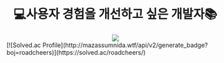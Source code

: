 <div align=center>
  <h1>💻사용자 경험을 개선하고 싶은 개발자📚</h1>
<a href="https://hits.seeyoufarm.com"><img src="https://hits.seeyoufarm.com/api/count/incr/badge.svg?url=https%3A%2F%2Fgithub.com%2Fgeongil&count_bg=%2379C83D&title_bg=%23555555&icon=&icon_color=%23E7E7E7&title=hits&edge_flat=false"/></a>
</div>
[![Solved.ac Profile](http://mazassumnida.wtf/api/v2/generate_badge?boj=roadcheers)](https://solved.ac/roadcheers/)

